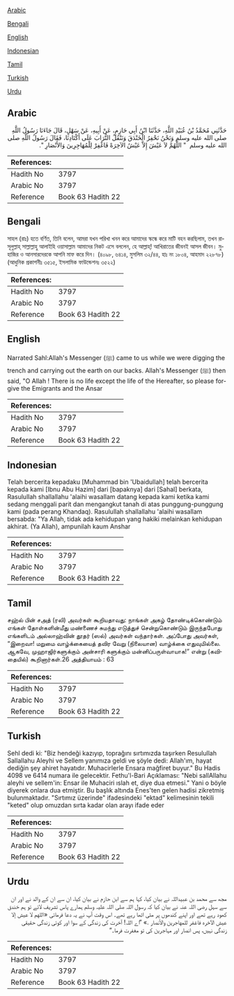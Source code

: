 [Arabic](#arabic)

[Bengali](#bengali)

[English](#english)

[Indonesian](#indonesian)

[Tamil](#tamil)

[Turkish](#turkish)

[Urdu](#urdu)

## Arabic


<div dir="rtl" lang="ar" style={{fontSize:'larger',backgroundColor:'#f8f9fa',padding:20}}>
حَدَّثَنِي مُحَمَّدُ بْنُ عُبَيْدِ اللَّهِ، حَدَّثَنَا ابْنُ أَبِي حَازِمٍ، عَنْ أَبِيهِ، عَنْ سَهْلٍ، قَالَ جَاءَنَا رَسُولُ اللَّهِ صلى الله عليه وسلم وَنَحْنُ نَحْفِرُ الْخَنْدَقَ وَنَنْقُلُ التُّرَابَ عَلَى أَكْتَادِنَا، فَقَالَ رَسُولُ اللَّهِ صلى الله عليه وسلم ‏ "‏ اللَّهُمَّ لاَ عَيْشَ إِلاَّ عَيْشُ الآخِرَهْ فَاغْفِرْ لِلْمُهَاجِرِينَ وَالأَنْصَارِ ‏"‏‏.‏
</div>
<div style={{backgroundColor:'#f8f9fa',padding:20, marginBottom: 10}}><table> <thead> <tr> <th>References:</th> <th></th> </tr> </thead> <tbody><tr><td>Hadith No</td><td>3797</td></tr><tr><td>Arabic No</td><td>3797</td></tr><tr><td>Reference</td><td>Book 63 Hadith 22</td></tr></tbody></table></div>

## Bengali


<div dir="ltr" lang="bn" style={{fontSize:'larger',backgroundColor:'#f8f9fa',padding:20}}>
সাহল (রাঃ) হতে বর্ণিত, তিনি বলেন, আমরা যখন পরিখা খনন করে আমাদের স্কন্ধে করে মাটি বহন করছিলাম, তখন রাসূলুল্লাহ্ সাল্লাল্লাহু আলাইহি ওয়াসাল্লাম আমাদের নিকট এসে বললেন, হে আল্লাহ্! আখিরাতের জীবনই আসল জীবন। মুহাজির ও আনসারদেরকে আপনি মাফ করে দিন। (৪০৯৮, ৬৪১৪, মুসলিম ৩২/৪৪, হাঃ নং ১৮০৪, আহমাদ ২২৮৭৮) (আধুনিক প্রকাশনীঃ ৩৫১৫, ইসলামিক ফাউন্ডেশনঃ ৩৫২২)
</div>
<div style={{backgroundColor:'#f8f9fa',padding:20, marginBottom: 10}}><table> <thead> <tr> <th>References:</th> <th></th> </tr> </thead> <tbody><tr><td>Hadith No</td><td>3797</td></tr><tr><td>Arabic No</td><td>3797</td></tr><tr><td>Reference</td><td>Book 63 Hadith 22</td></tr></tbody></table></div>

## English


<div dir="ltr" lang="en" style={{fontSize:'larger',backgroundColor:'#f8f9fa',padding:20}}>
Narrated Sahl:Allah's Messenger (ﷺ) came to us while we were digging the trench and carrying out the earth on our backs. Allah's Messenger (ﷺ) then said, "O Allah ! There is no life except the life of the Hereafter, so please forgive the Emigrants and the Ansar
</div>
<div style={{backgroundColor:'#f8f9fa',padding:20, marginBottom: 10}}><table> <thead> <tr> <th>References:</th> <th></th> </tr> </thead> <tbody><tr><td>Hadith No</td><td>3797</td></tr><tr><td>Arabic No</td><td>3797</td></tr><tr><td>Reference</td><td>Book 63 Hadith 22</td></tr></tbody></table></div>

## Indonesian


<div dir="ltr" lang="id" style={{fontSize:'larger',backgroundColor:'#f8f9fa',padding:20}}>
Telah bercerita kepadaku [Muhammad bin 'Ubaidullah] telah bercerita kepada kami [Ibnu Abu Hazim] dari [bapaknya] dari [Sahal] berkata, Rasulullah shallallahu 'alaihi wasallam datang kepada kami ketika kami sedang menggali parit dan mengangkut tanah di atas punggung-punggung kami (pada perang Khandaq). Rasulullah shallallahu 'alaihi wasallam bersabda: "Ya Allah, tidak ada kehidupan yang hakiki melainkan kehidupan akhirat. (Ya Allah), ampunilah kaum Anshar
</div>
<div style={{backgroundColor:'#f8f9fa',padding:20, marginBottom: 10}}><table> <thead> <tr> <th>References:</th> <th></th> </tr> </thead> <tbody><tr><td>Hadith No</td><td>3797</td></tr><tr><td>Arabic No</td><td>3797</td></tr><tr><td>Reference</td><td>Book 63 Hadith 22</td></tr></tbody></table></div>

## Tamil


<div dir="ltr" lang="ta" style={{fontSize:'larger',backgroundColor:'#f8f9fa',padding:20}}>
சஹ்ல் பின் சஅத் (ரலி) அவர்கள் கூறியதாவது: நாங்கள் அகழ் தோண்டிக்கொண்டும் எங்கள் தோள்களின்மீது மண்ணைச் சுமந்து எடுத்துச் சென்றுகொண்டும் இருந்தபோது எங்களிடம் அல்லாஹ்வின் தூதர் (ஸல்) அவர்கள் வந்தார்கள். அப்போது அவர்கள், “இறைவா! மறுமை வாழ்க்கையைத் தவிர வேறு (நிலையான) வாழ்க்கை எதுவுமில்லை. ஆகவே, முஹாஜிர்களுக்கும் அன்சாரி களுக்கும் மன்னிப்பருள்வாயாக!” என்று (கவிதையில்) கூறினார்கள்.26 அத்தியாயம் : 63
</div>
<div style={{backgroundColor:'#f8f9fa',padding:20, marginBottom: 10}}><table> <thead> <tr> <th>References:</th> <th></th> </tr> </thead> <tbody><tr><td>Hadith No</td><td>3797</td></tr><tr><td>Arabic No</td><td>3797</td></tr><tr><td>Reference</td><td>Book 63 Hadith 22</td></tr></tbody></table></div>

## Turkish


<div dir="ltr" lang="tr" style={{fontSize:'larger',backgroundColor:'#f8f9fa',padding:20}}>
Sehl dedi ki: "Biz hendeği kazıyıp, toprağını sırtımızda taşırken Resulullah Sallallahu Aleyhi ve Sellem yanımıza geldi ve şöyle dedi: Allah'ım, hayat dediğin şey ahiret hayatıdır. Muhacirlerle Ensara mağfiret buyur." Bu Hadis 4098 ve 6414 numara ile gelecektir. Fethu'l-Bari Açıklaması: "Nebi sallAllahu aleyhi ve sellem'in: Ensar ile Muhaciri ıslah et, diye dua etmesi." Yani o böyle diyerek onlara dua etmiştir. Bu başlık altında Enes'ten gelen hadisi zikretmiş bulunmaktadır. "Sırtımız üzerinde" ifadesindeki "ektad" kelimesinin tekili "keted" olup omuzdan sırta kadar olan arayı ifade eder
</div>
<div style={{backgroundColor:'#f8f9fa',padding:20, marginBottom: 10}}><table> <thead> <tr> <th>References:</th> <th></th> </tr> </thead> <tbody><tr><td>Hadith No</td><td>3797</td></tr><tr><td>Arabic No</td><td>3797</td></tr><tr><td>Reference</td><td>Book 63 Hadith 22</td></tr></tbody></table></div>

## Urdu


<div dir="rtl" lang="ur" style={{fontSize:'larger',backgroundColor:'#f8f9fa',padding:20}}>
مجھ سے محمد بن عبیداللہ نے بیان کیا، کہا ہم سے ابن حازم نے بیان کیا، ان سے ان کے والد نے اور ان سے سہل رضی اللہ عنہ نے بیان کیا کہ رسول اللہ صلی اللہ علیہ وسلم ہمارے پاس تشریف لائے تو ہم خندق کھود رہے تھے اور اپنے کندھوں پر مٹی اٹھا رہے تھے۔ اس وقت آپ نے یہ دعا فرمائی «اللهم لا عيش إلا عيش الآخره فاغفر للمهاجرين والأنصار‏ ‏‏.» ”اے اللہ! آخرت کی زندگی کے سوا اور کوئی زندگی حقیقی زندگی نہیں، پس انصار اور مہاجرین کی تو مغفرت فرما۔“
</div>
<div style={{backgroundColor:'#f8f9fa',padding:20, marginBottom: 10}}><table> <thead> <tr> <th>References:</th> <th></th> </tr> </thead> <tbody><tr><td>Hadith No</td><td>3797</td></tr><tr><td>Arabic No</td><td>3797</td></tr><tr><td>Reference</td><td>Book 63 Hadith 22</td></tr></tbody></table></div>